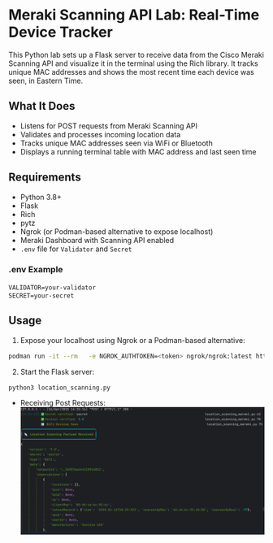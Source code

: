 # Meraki Scanning API Lab: Real-Time Device Tracker

This Python lab sets up a Flask server to receive data from the Cisco Meraki Scanning API and visualize it in the terminal using the Rich library. It tracks unique MAC addresses and shows the most recent time each device was seen, in Eastern Time.

## What It Does
- Listens for POST requests from Meraki Scanning API
- Validates and processes incoming location data
- Tracks unique MAC addresses seen via WiFi or Bluetooth
- Displays a running terminal table with MAC address and last seen time

## Requirements
- Python 3.8+
- Flask
- Rich
- pytz
- Ngrok (or Podman-based alternative to expose localhost)
- Meraki Dashboard with Scanning API enabled
- `.env` file for `Validator` and `Secret`

### .env Example
```env
VALIDATOR=your-validator
SECRET=your-secret
```

## Usage
1. Expose your localhost using Ngrok or a Podman-based alternative:
```bash
podman run -it --rm   -e NGROK_AUTHTOKEN=<token> ngrok/ngrok:latest http http://host.containers.internal:5050
```
2. Start the Flask server:
```bash
python3 location_scanning.py
```

- Receiving Post Requests:
![meraki_loc_scanning_payload.png](../IMAGES/meraki_loc_scanning_payload.png)